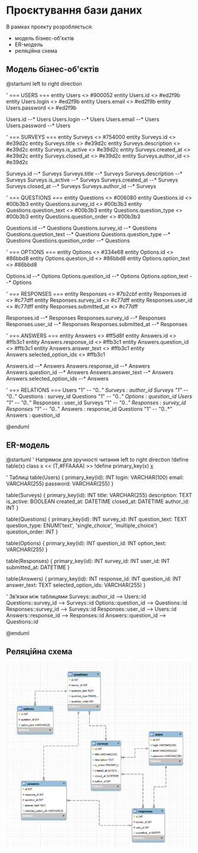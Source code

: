 # Проєктування бази даних

В рамках проекту розробляється: 
- модель бізнес-об'єктів 
- ER-модель
- реляційна схема

## Модель бізнес-об'єктів
@startuml
left to right direction

' === USERS ===
entity Users <> #900052
entity Users.id <> #ed2f9b
entity Users.login <> #ed2f9b
entity Users.email <> #ed2f9b
entity Users.password <> #ed2f9b

Users.id --* Users
Users.login --* Users
Users.email --* Users
Users.password --* Users

' === SURVEYS ===
entity Surveys <> #754000
entity Surveys.id <> #e39d2c
entity Surveys.title <> #e39d2c
entity Surveys.description <> #e39d2c
entity Surveys.is_active <> #e39d2c
entity Surveys.created_at <> #e39d2c
entity Surveys.closed_at <> #e39d2c
entity Surveys.author_id <> #e39d2c

Surveys.id --* Surveys
Surveys.title --* Surveys
Surveys.description --* Surveys
Surveys.is_active --* Surveys
Surveys.created_at --* Surveys
Surveys.closed_at --* Surveys
Surveys.author_id --* Surveys

' === QUESTIONS ===
entity Questions <> #006080
entity Questions.id <> #00b3b3
entity Questions.survey_id <> #00b3b3
entity Questions.question_text <> #00b3b3
entity Questions.question_type <> #00b3b3
entity Questions.question_order <> #00b3b3

Questions.id --* Questions
Questions.survey_id --* Questions
Questions.question_text --* Questions
Questions.question_type --* Questions
Questions.question_order --* Questions

' === OPTIONS ===
entity Options <> #334e68
entity Options.id <> #86bbd8
entity Options.question_id <> #86bbd8
entity Options.option_text <> #86bbd8

Options.id --* Options
Options.question_id --* Options
Options.option_text --* Options

' === RESPONSES ===
entity Responses <> #7b2cbf
entity Responses.id <> #c77dff
entity Responses.survey_id <> #c77dff
entity Responses.user_id <> #c77dff
entity Responses.submitted_at <> #c77dff

Responses.id --* Responses
Responses.survey_id --* Responses
Responses.user_id --* Responses
Responses.submitted_at --* Responses

' === ANSWERS ===
entity Answers <> #ff5d8f
entity Answers.id <> #ffb3c1
entity Answers.response_id <> #ffb3c1
entity Answers.question_id <> #ffb3c1
entity Answers.answer_text <> #ffb3c1
entity Answers.selected_option_ids <> #ffb3c1

Answers.id --* Answers
Answers.response_id --* Answers
Answers.question_id --* Answers
Answers.answer_text --* Answers
Answers.selected_option_ids --* Answers

' === RELATIONS ===
Users "1" -- "0..*" Surveys : author_id
Surveys "1" -- "0..*" Questions : survey_id
Questions "1" -- "0..*" Options : question_id
Users "1" -- "0..*" Responses : user_id
Surveys "1" -- "0..*" Responses : survey_id
Responses "1" -- "0..*" Answers : response_id
Questions "1" -- "0..*" Answers : question_id

@enduml


## ER-модель

@startuml
' Напрямок для зручності читання
left to right direction
!define table(x) class x << (T,#FFAAAA) >>
!define primary_key(x) <u>x</u>

' Таблиці
table(Users) {
  primary_key(id): INT
  login: VARCHAR(100)
  email: VARCHAR(255)
  password: VARCHAR(255)
}

table(Surveys) {
  primary_key(id): INT
  title: VARCHAR(255)
  description: TEXT
  is_active: BOOLEAN
  created_at: DATETIME
  closed_at: DATETIME
  author_id: INT
}

table(Questions) {
  primary_key(id): INT
  survey_id: INT
  question_text: TEXT
  question_type: ENUM('text', 'single_choice', 'multiple_choice')
  question_order: INT
}

table(Options) {
  primary_key(id): INT
  question_id: INT
  option_text: VARCHAR(255)
}

table(Responses) {
  primary_key(id): INT
  survey_id: INT
  user_id: INT
  submitted_at: DATETIME
}

table(Answers) {
  primary_key(id): INT
  response_id: INT
  question_id: INT
  answer_text: TEXT
  selected_option_ids: VARCHAR(255)
}

' Зв’язки між таблицями
Surveys::author_id --> Users::id
Questions::survey_id --> Surveys::id
Options::question_id --> Questions::id
Responses::survey_id --> Surveys::id
Responses::user_id --> Users::id
Answers::response_id --> Responses::id
Answers::question_id --> Questions::id

@enduml


## Реляційна схема

![Реляційна схема](./relation-scheme.png)
